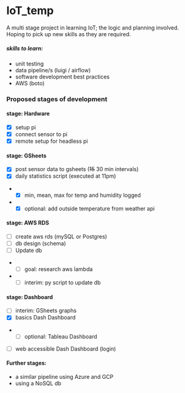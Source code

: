 # IoT_temp
A multi stage project in learning IoT; the logic and planning involved. <br>
Hoping to pick up new skills as they are required.
##### skills to learn:
- unit testing
- data pipeline/s (luigi / airflow)
- software development best practices
- AWS (boto)

### Proposed stages of development
#### stage: Hardware
- [x] setup pi
- [x] connect sensor to pi
- [x] remote setup for headless pi

#### stage: GSheets
- [x] post sensor data to gsheets (<s>15</s> 30 min intervals)
- [x] daily statistics script (executed at 11pm)
- - [x] min, mean, max for temp and humidity logged
- - [x] optional: add outside temperature from weather api

#### stage: AWS RDS
- [ ] create aws rds (mySQL or Postgres)
- [ ] db design (schema)
- [ ] Update db
- - [ ] goal: research aws lambda
- - [ ] interim: py script to update db

#### stage: Dashboard
- [ ] interim: GSheets graphs
- [x] basics Dash Dashboard
- - [ ] optional: Tableau Dashboard
- [ ] web accessible Dash Dashboard (login)

#### Further stages:
- a similar pipeline using Azure and GCP
- using a NoSQL db
